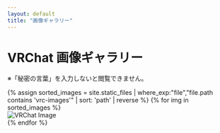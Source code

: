```yaml
---
layout: default
title: "画像ギャラリー"
---
```


<div class="page-gallery">
  <h1>VRChat 画像ギャラリー</h1>
  <p>※「秘密の言葉」を入力しないと閲覧できません。</p>

  <!-- 画像一覧サンプル -->
  <div class="gallery-grid">
  {% assign sorted_images = site.static_files | where_exp:"file","file.path contains 'vrc-images'" | sort: 'path' | reverse %}
  {% for img in sorted_images %}
    <div class="gallery-item">
      <img src="{{ img.path | relative_url }}" loading="lazy" alt="VRChat Image" />
    </div>
  {% endfor %}
  </div>

</div>
